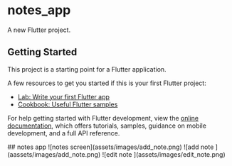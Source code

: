 # notes_app

A new Flutter project.

## Getting Started

This project is a starting point for a Flutter application.

A few resources to get you started if this is your first Flutter project:

- [Lab: Write your first Flutter app](https://docs.flutter.dev/get-started/codelab)
- [Cookbook: Useful Flutter samples](https://docs.flutter.dev/cookbook)

For help getting started with Flutter development, view the
[online documentation](https://docs.flutter.dev/), which offers tutorials,
samples, guidance on mobile development, and a full API reference.

<!-- notes app --!>

## notes app
![notes screen](assets/images/add_note.png)
![add note ](aassets/images/add_note.png)
![edit note ](assets/images/edit_note.png)
